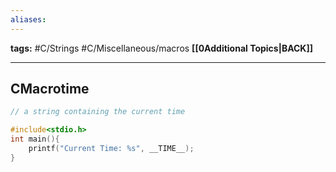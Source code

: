 ```yaml
---
aliases:
---
```

**tags:** #C/Strings #C/Miscellaneous/macros 
**[[0Additional Topics|BACK]]**

---
## CMacrotime
```C
// a string containing the current time

#include<stdio.h>
int main(){
    printf("Current Time: %s", __TIME__);
}
```